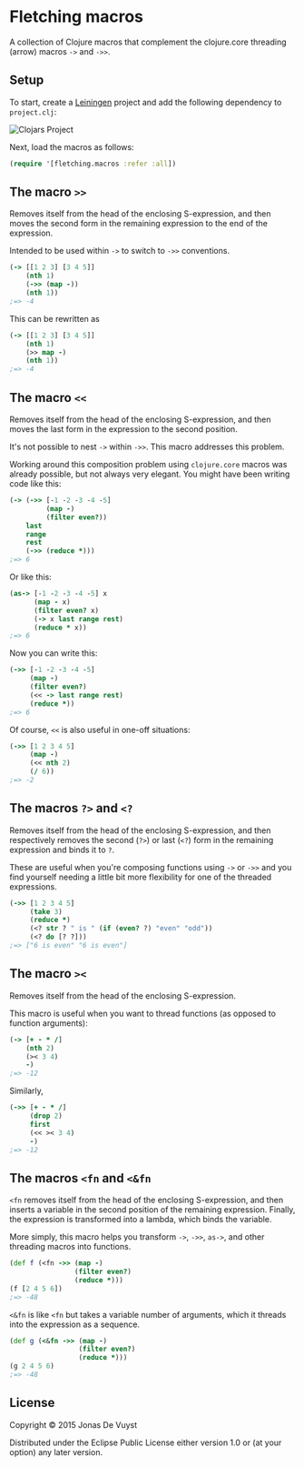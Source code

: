 # Fletching macros

A collection of Clojure macros that complement the clojure.core threading (arrow) macros `->` and `->>`.

## Setup

To start, create a [Leiningen](http://leiningen.org) project and add the following dependency to `project.clj`:

![Clojars Project](https://clojars.org/fletching-macros/latest-version.svg)

Next, load the macros as follows:

```clojure
(require '[fletching.macros :refer :all])
```

## The macro `>>`

Removes itself from the head of the enclosing S-expression, and then moves the second form in the remaining expression to the end of the expression.

Intended to be used within `->` to switch to `->>` conventions.

```clojure
(-> [[1 2 3] [3 4 5]]
    (nth 1)
    (->> (map -))
    (nth 1))
;=> -4
```

This can be rewritten as

```clojure
(-> [[1 2 3] [3 4 5]]
    (nth 1)
    (>> map -)
    (nth 1))
;=> -4
```

## The macro `<<`

Removes itself from the head of the enclosing S-expression, and then moves the last form in the expression to the second position.

It's not possible to nest `->` within `->>`. This macro addresses this problem.

Working around this composition problem using `clojure.core` macros was already possible, but not always very elegant. You might have been writing code like this:

```clojure
(-> (->> [-1 -2 -3 -4 -5]
         (map -)
         (filter even?))
    last
    range
    rest
    (->> (reduce *)))
;=> 6
```

Or like this:

```clojure
(as-> [-1 -2 -3 -4 -5] x
      (map - x)
      (filter even? x)
      (-> x last range rest)
      (reduce * x))
;=> 6
```

Now you can write this:

```clojure
(->> [-1 -2 -3 -4 -5]
     (map -)
     (filter even?)
     (<< -> last range rest)
     (reduce *))
;=> 6
```

Of course, `<<` is also useful in one-off situations:

```clojure
(->> [1 2 3 4 5]
     (map -)
     (<< nth 2)
     (/ 6))
;=> -2
```

## The macros `?>` and `<?`

Removes itself from the head of the enclosing S-expression, and then respectively removes the second (`?>`) or last (`<?`) form in the remaining expression and binds it to `?`.

These are useful when you're composing functions using `->` or `->>` and you find yourself needing a little bit more flexibility for one of the threaded expressions.

```clojure
(->> [1 2 3 4 5]
     (take 3)
     (reduce *)
     (<? str ? " is " (if (even? ?) "even" "odd"))
     (<? do [? ?]))
;=> ["6 is even" "6 is even"]
```

## The macro `><`

Removes itself from the head of the enclosing S-expression.

This macro is useful when you want to thread functions (as opposed to function arguments):

```clojure
(-> [+ - * /]
    (nth 2)
    (>< 3 4)
    -)
;=> -12
```

Similarly,

```clojure
(->> [+ - * /]
     (drop 2)
     first
     (<< >< 3 4)
     -)
;=> -12
```

## The macros `<fn` and `<&fn`

`<fn` removes itself from the head of the enclosing S-expression, and then inserts a variable in the second position of the remaining expression. Finally, the expression is transformed into a lambda, which binds the variable.

More simply, this macro helps you transform `->`, `->>`, `as->`, and other threading macros into functions.

```clojure
(def f (<fn ->> (map -)
                (filter even?)
                (reduce *)))
(f [2 4 5 6])
;=> -48
```

`<&fn` is like `<fn` but takes a variable number of arguments, which it threads into the expression as a sequence.

```clojure
(def g (<&fn ->> (map -)
                 (filter even?)
                 (reduce *)))
(g 2 4 5 6)
;=> -48
```

## License

Copyright © 2015 Jonas De Vuyst

Distributed under the Eclipse Public License either version 1.0 or (at your option) any later version.
